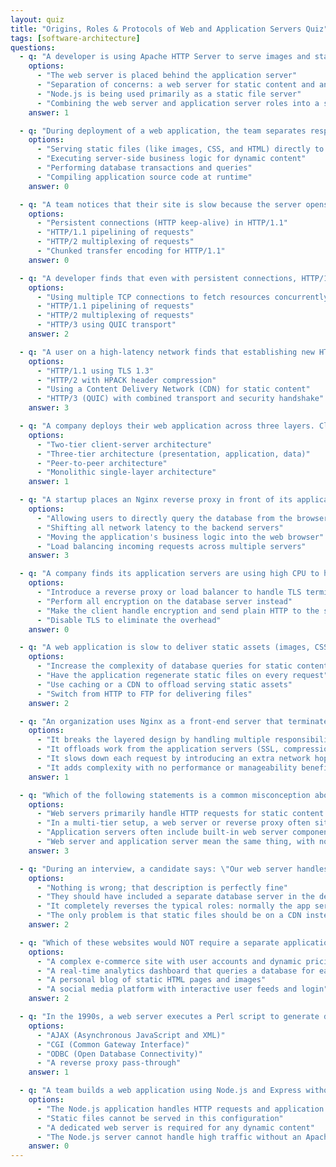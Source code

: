 ```yaml
---
layout: quiz
title: "Origins, Roles & Protocols of Web and Application Servers Quiz"
tags: [software-architecture]
questions:
  - q: "A developer is using Apache HTTP Server to serve images and static HTML files, while forwarding requests for dynamic API calls to a separate Node.js application server. What does this architecture illustrate?"
    options:
      - "The web server is placed behind the application server"
      - "Separation of concerns: a web server for static content and an application server for dynamic logic"
      - "Node.js is being used primarily as a static file server"
      - "Combining the web server and application server roles into a single tier"
    answer: 1

  - q: "During deployment of a web application, the team separates responsibilities between the web server and the application server. Which of the following is typically handled by the web server (and not by the application server)?"
    options:
      - "Serving static files (like images, CSS, and HTML) directly to clients"
      - "Executing server-side business logic for dynamic content"
      - "Performing database transactions and queries"
      - "Compiling application source code at runtime"
    answer: 0

  - q: "A team notices that their site is slow because the server opens a new TCP connection for every request (HTML, CSS, images). Which HTTP improvement addressed this by allowing a connection to remain open for multiple requests?"
    options:
      - "Persistent connections (HTTP keep-alive) in HTTP/1.1"
      - "HTTP/1.1 pipelining of requests"
      - "HTTP/2 multiplexing of requests"
      - "Chunked transfer encoding for HTTP/1.1"
    answer: 0

  - q: "A developer finds that even with persistent connections, HTTP/1.1 requests often still queue up due to head-of-line blocking. Which protocol feature was introduced to allow multiple concurrent requests over a single connection and avoid this bottleneck?"
    options:
      - "Using multiple TCP connections to fetch resources concurrently"
      - "HTTP/1.1 pipelining of requests"
      - "HTTP/2 multiplexing of requests"
      - "HTTP/3 using QUIC transport"
    answer: 2

  - q: "A user on a high-latency network finds that establishing new HTTPS connections is slow because of the TCP and TLS handshakes. Which HTTP version reduces this setup latency by using a new transport protocol that combines these handshakes?"
    options:
      - "HTTP/1.1 using TLS 1.3"
      - "HTTP/2 with HPACK header compression"
      - "Using a Content Delivery Network (CDN) for static content"
      - "HTTP/3 (QUIC) with combined transport and security handshake"
    answer: 3

  - q: "A company deploys their web application across three layers. Clients connect first to an Nginx server, which then forwards requests to a pool of application servers, which in turn query a database. What architecture style does this represent?"
    options:
      - "Two-tier client-server architecture"
      - "Three-tier architecture (presentation, application, data)"
      - "Peer-to-peer architecture"
      - "Monolithic single-layer architecture"
    answer: 1

  - q: "A startup places an Nginx reverse proxy in front of its application servers. Which of the following is a benefit of this approach?"
    options:
      - "Allowing users to directly query the database from the browser"
      - "Shifting all network latency to the backend servers"
      - "Moving the application's business logic into the web browser"
      - "Load balancing incoming requests across multiple servers"
    answer: 3

  - q: "A company finds its application servers are using high CPU to handle SSL encryption for each request. They want to offload TLS encryption and HTTP compression to another component. What solution should they implement?"
    options:
      - "Introduce a reverse proxy or load balancer to handle TLS termination and compression"
      - "Perform all encryption on the database server instead"
      - "Make the client handle encryption and send plain HTTP to the server"
      - "Disable TLS to eliminate the overhead"
    answer: 0

  - q: "A web application is slow to deliver static assets (images, CSS), and the application servers are overburdened serving these files. What strategy would improve load times and reduce server load?"
    options:
      - "Increase the complexity of database queries for static content"
      - "Have the application regenerate static files on every request"
      - "Use caching or a CDN to offload serving static assets"
      - "Switch from HTTP to FTP for delivering files"
    answer: 2

  - q: "An organization uses Nginx as a front-end server that terminates SSL, compresses responses, serves static files, and routes requests to backend services. Why is this architecture beneficial?"
    options:
      - "It breaks the layered design by handling multiple responsibilities at once"
      - "It offloads work from the application servers (SSL, compression, static content), improving overall performance"
      - "It slows down each request by introducing an extra network hop"
      - "It adds complexity with no performance or manageability benefits"
    answer: 1

  - q: "Which of the following statements is a common misconception about web servers versus application servers?"
    options:
      - "Web servers primarily handle HTTP requests for static content and can forward dynamic requests to an app server"
      - "In a multi-tier setup, a web server or reverse proxy often sits in front of application servers"
      - "Application servers often include built-in web server components to handle HTTP and dynamic content"
      - "Web server and application server mean the same thing, with no difference in roles"
    answer: 3

  - q: "During an interview, a candidate says: \"Our web server handles all the business logic and database calls, and our application server is only used for serving static files.\" What is the problem with this description?"
    options:
      - "Nothing is wrong; that description is perfectly fine"
      - "They should have included a separate database server in the description"
      - "It completely reverses the typical roles: normally the app server handles logic and data while the web server handles static content"
      - "The only problem is that static files should be on a CDN instead of the application server"
    answer: 2

  - q: "Which of these websites would NOT require a separate application server to deliver its content?"
    options:
      - "A complex e-commerce site with user accounts and dynamic pricing"
      - "A real-time analytics dashboard that queries a database for each user"
      - "A personal blog of static HTML pages and images"
      - "A social media platform with interactive user feeds and login"
    answer: 2

  - q: "In the 1990s, a web server executes a Perl script to generate dynamic content, passing request data via environment variables to the script and reading back the output. Which standard mechanism is the server using to interface with the external program?"
    options:
      - "AJAX (Asynchronous JavaScript and XML)"
      - "CGI (Common Gateway Interface)"
      - "ODBC (Open Database Connectivity)"
      - "A reverse proxy pass-through"
    answer: 1

  - q: "A team builds a web application using Node.js and Express without a separate web server (like Apache or Nginx). In this setup, which statement is true about how the server operates?"
    options:
      - "The Node.js application handles HTTP requests and application logic together (acting as both web server and app server)"
      - "Static files cannot be served in this configuration"
      - "A dedicated web server is required for any dynamic content"
      - "The Node.js server cannot handle high traffic without an Apache front-end"
    answer: 0
---
```

